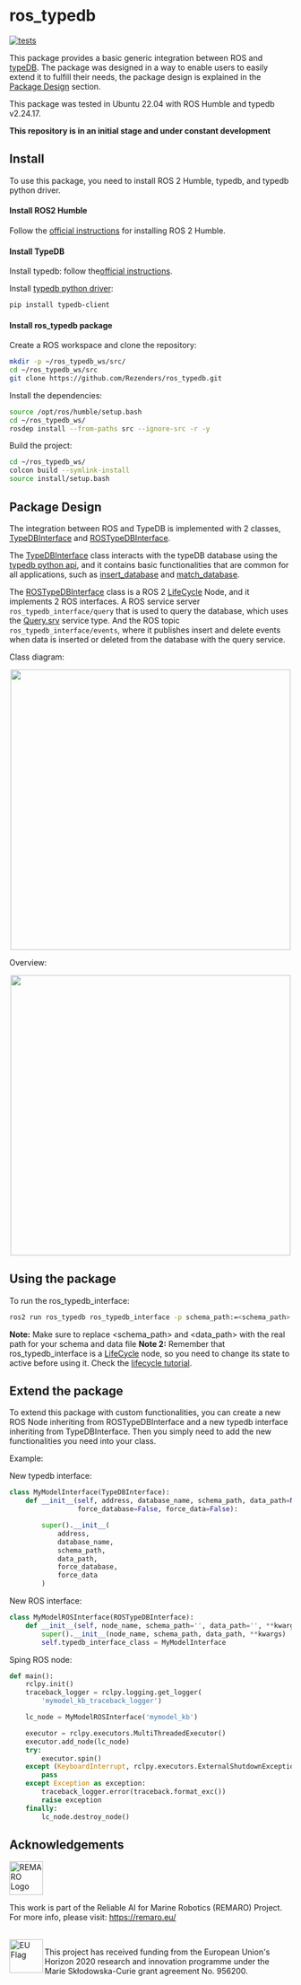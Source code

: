# ros_typedb
[![tests](https://github.com/Rezenders/ros_typedb/actions/workflows/test.yml/badge.svg)](https://github.com/Rezenders/ros_typedb/actions/workflows/test.yml)

This package provides a basic generic integration between ROS and [typeDB](https://typedb.com/).
The package was designed in a way to enable users to easily extend it to fulfill their needs, the package design is explained in the [Package Design](#package-design) section.

This package was tested in Ubuntu 22.04 with ROS Humble and typedb v2.24.17.

**This repository is in an initial stage and under constant development**

## Install

To use this package, you need to install ROS 2 Humble, typedb, and typedb python driver.

#### Install ROS2 Humble

Follow the [official instructions](https://docs.ros.org/en/humble/Installation/Ubuntu-Install-Debians.html) for installing ROS 2 Humble.

#### Install TypeDB

Install typedb: follow the[official instructions](https://typedb.com/docs/typedb/2.x/installation.html).

Install [typedb python driver](https://typedb.com/docs/clients/2.x/python/python-install.html):

```bash
pip install typedb-client
```

#### Install ros_typedb package

Create a ROS workspace and clone the repository:
```Bash
mkdir -p ~/ros_typedb_ws/src/
cd ~/ros_typedb_ws/src
git clone https://github.com/Rezenders/ros_typedb.git
```

Install the dependencies:
```Bash
source /opt/ros/humble/setup.bash
cd ~/ros_typedb_ws/
rosdep install --from-paths src --ignore-src -r -y
```

Build the project:
```Bash
cd ~/ros_typedb_ws/
colcon build --symlink-install
source install/setup.bash
```

## Package Design

The integration between ROS and TypeDB is implemented with 2 classes, [TypeDBInterface](https://github.com/Rezenders/ros_typedb/blob/main/ros_typedb/ros_typedb/typedb_interface.py) and [ROSTypeDBInterface](https://github.com/Rezenders/ros_typedb/blob/main/ros_typedb/ros_typedb/ros_typedb_interface.py).

The [TypeDBInterface](https://github.com/Rezenders/ros_typedb/blob/main/ros_typedb/ros_typedb/typedb_interface.py) class interacts with the typeDB database using the [typedb python api](https://typedb.com/docs/clients/2.x/python/python-tutorial.html), and it contains basic functionalities that are common for all applications, such as [insert_database](https://github.com/Rezenders/ros_typedb/blob/c16e3f8f1958f4ac2333c7b7d0612c8c79d698a0/ros_typedb/ros_typedb/typedb_interface.py#L153) and [match_database](https://github.com/Rezenders/ros_typedb/blob/c16e3f8f1958f4ac2333c7b7d0612c8c79d698a0/ros_typedb/ros_typedb/typedb_interface.py#L175).

The [ROSTypeDBInterface](https://github.com/Rezenders/ros_typedb/blob/main/ros_typedb/ros_typedb/ros_typedb_interface.py) class is a ROS 2 [LifeCycle](https://design.ros2.org/articles/node_lifecycle.html) Node, and it implements 2 ROS interfaces. A ROS service server `ros_typedb_interface/query` that is used to query the database, which uses the [Query.srv](https://github.com/Rezenders/ros_typedb/blob/main/ros_typedb_msgs/srv/Query.srv) service type. And the ROS topic `ros_typedb_interface/events`, where it publishes insert and delete events when data is inserted or deleted from the database with the query service.

Class diagram:
<p align="center">
  <img src="https://github.com/Rezenders/ros_typedb/assets/20564040/4cf4f799-3dab-40c4-a323-8d1e8e376e62" width="500">
</p>

Overview:
<p align="center">
  <img src="https://github.com/Rezenders/ros_typedb/assets/20564040/53793f23-0cb2-42c8-8c3b-fbfa5764ab5b" width="500">
</p>

## Using the package

To run the ros_typedb_interface:
```bash
ros2 run ros_typedb ros_typedb_interface -p schema_path:=<schema_path> -p data_path:=<data_path>
```

**Note:** Make sure to replace <schema_path> and <data_path> with the real path for your schema and data file
**Note 2:** Remember that ros_typedb_interface is a [LifeCycle](https://design.ros2.org/articles/node_lifecycle.html) node, so you need to change its state to active before using it. Check the [lifecycle tutorial](https://github.com/ros2/demos/tree/rolling/lifecycle).

## Extend the package

To extend this package with custom functionalities, you can create a new ROS Node inheriting from ROSTypeDBInterface and a new typedb interface inheriting from TypeDBInterface. Then you simply need to add the new functionalities you need into your class.

Example:

New typedb interface:
```python
class MyModelInterface(TypeDBInterface):
    def __init__(self, address, database_name, schema_path, data_path=None,
                 force_database=False, force_data=False):

        super().__init__(
            address,
            database_name,
            schema_path,
            data_path,
            force_database,
            force_data
        )
```

New ROS interface:
```python
class MyModelROSInterface(ROSTypeDBInterface):
    def __init__(self, node_name, schema_path='', data_path='', **kwargs):
        super().__init__(node_name, schema_path, data_path, **kwargs)
        self.typedb_interface_class = MyModelInterface
```

Sping ROS node:
```python
def main():
    rclpy.init()
    traceback_logger = rclpy.logging.get_logger(
        'mymodel_kb_traceback_logger')

    lc_node = MyModelROSInterface('mymodel_kb')

    executor = rclpy.executors.MultiThreadedExecutor()
    executor.add_node(lc_node)
    try:
        executor.spin()
    except (KeyboardInterrupt, rclpy.executors.ExternalShutdownException):
        pass
    except Exception as exception:
        traceback_logger.error(traceback.format_exc())
        raise exception
    finally:
        lc_node.destroy_node()
```

## Acknowledgements

<a href="https://remaro.eu/">
    <img height="60" alt="REMARO Logo" src="https://remaro.eu/wp-content/uploads/2020/09/remaro1-right-1024.png">
</a>

This work is part of the Reliable AI for Marine Robotics (REMARO) Project. For more info, please visit: <a href="https://remaro.eu/">https://remaro.eu/

<br>

<a href="https://research-and-innovation.ec.europa.eu/funding/funding-opportunities/funding-programmes-and-open-calls/horizon-2020_en">
    <img align="left" height="60" alt="EU Flag" src="https://remaro.eu/wp-content/uploads/2020/09/flag_yellow_low.jpg">
</a>

This project has received funding from the European Union's Horizon 2020 research and innovation programme under the Marie Skłodowska-Curie grant agreement No. 956200.
